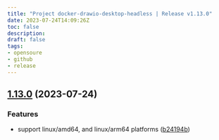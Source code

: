 ```yaml
---
title: "Project docker-drawio-desktop-headless | Release v1.13.0"
date: 2023-07-24T14:09:26Z
toc: false
description: 
draft: false
tags:
- opensoure
- github
- release
---
```

## [1.13.0](https://github.com/rlespinasse/docker-drawio-desktop-headless/compare/v1.12.0...v1.13.0) (2023-07-24)


### Features

* support linux/amd64, and linux/arm64 platforms ([b24194b](https://github.com/rlespinasse/docker-drawio-desktop-headless/commit/b24194b513de196a23d84ffdba69a321fb99763b))



